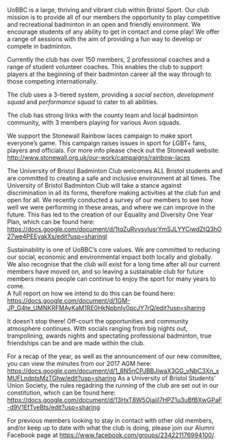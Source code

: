 UoBBC is a large, thriving and vibrant club within Bristol Sport. Our club mission is to provide all of our members the opportunity to play competitive and recreational badminton in an open and friendly environment. We encourage students of any ability to get in contact and come play! We offer a range of sessions with the aim of providing a fun way to develop or compete in badminton.

Currently the club has over 150 members, 2 professional coaches and a range of student volunteer coaches. This enables the club to support players at the beginning of their badminton career all the way through to those competing internationally.

The club uses a 3-tiered system, providing a *social section*, *development squad* and *performance squad* to cater to all abilities.

The club has strong links with the county team and local badminton community, with 3 members playing for various Avon squads. 

We support the Stonewall Rainbow laces campaign to make sport everyone’s game. This campaign raises issues in sport for LGBT+ fans, players and officials. For more info please check out the Stonewall website: http://www.stonewall.org.uk/our-work/campaigns/rainbow-laces 

The University of Bristol Badminton Club welcomes ALL Bristol students and are committed to creating a safe and inclusive environment at all times.
The University of Bristol Badminton Club will take a stance against discrimination in all its forms, therefore making activities at the club fun and open for all.
We recently conducted a survey of our members to see how well we were performing in these areas, and where we can improve in the future. This has led to the creation of our Equality and Diversity One Year Plan, which can be found here: https://docs.google.com/document/d/1tqZuRvvsvlusrYmSJLYYCiwdZtQ3hO27we4PEEyakXs/edit?usp=sharingl 

Sustainability is one of UoBBC’s core values. We are committed to reducing our social, economic and environmental impact both locally and globally. We also recognise that the club will exist for a long time after all our current members have moved on, and so leaving a sustainable club for future members means people can continue to enjoy the sport for many years to come.  
A full report on how we intend to do this can be found here: https://docs.google.com/document/d/1GM-JP_G4te_UMNKRFMAyKaM1RE0HkNpbnIy0pcJY7rQ/edit?usp=sharing

It doesn’t stop there! Off-court the opportunities and community atmosphere continues. With socials ranging from big nights out, trampolining, awards nights and spectating professional badminton, true friendships can be and are made within the club.

For a recap of the year, as well as the announcement of our new committee, you can view the minutes from our 2017 AGM here: https://docs.google.com/document/d/1_8N5nCPJBBJiwaX3GG_vNbC3Xn_xMUFLndptsMzTGhw/edit?usp=sharing
As a University of Bristol Students' Union Society, the rules regadring the running of the club are set out in our constitution, which can be found here: https://docs.google.com/document/d/13HxT8W5Ojaiil7HPZ1u3uBfBXwGPaF-d9V1EfTveBts/edit?usp=sharing

For previous members looking to stay in contact with other old members, and/or keep up to date with what the club is doing, please join our Alumni Facebook page at https://www.facebook.com/groups/234221176994100/.  

